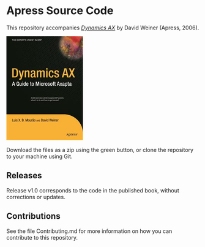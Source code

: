 # Apress Source Code

This repository accompanies [*Dynamics AX*](http://www.apress.com/9781590594896) by David Weiner (Apress, 2006).

![Cover image](9781590594896.jpg)

Download the files as a zip using the green button, or clone the repository to your machine using Git.

## Releases

Release v1.0 corresponds to the code in the published book, without corrections or updates.

## Contributions

See the file Contributing.md for more information on how you can contribute to this repository.
